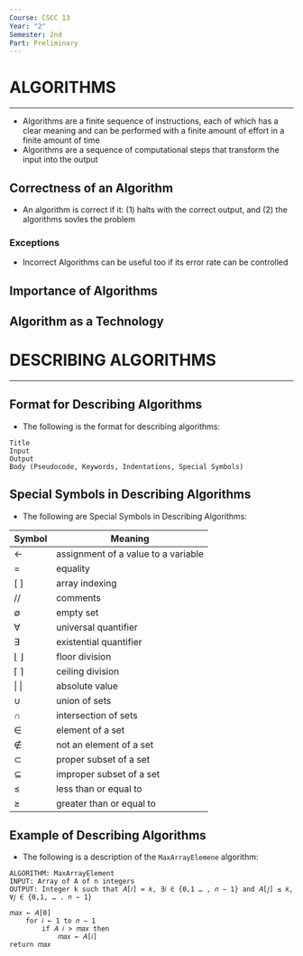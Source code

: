 ```yaml
---
Course: CSCC 13
Year: "2"
Semester: 2nd
Part: Preliminary
---
```

# ALGORITHMS
---
- Algorithms are a finite sequence of instructions, each of which has a clear meaning and can be performed with a finite amount of effort in a finite amount of time
- Algorithms are a sequence of computational steps that transform the input into the output

## Correctness of an Algorithm
- An algorithm is correct if it: (1) halts with the correct output, and (2) the algorithms sovles the problem
### Exceptions 
- Incorrect Algorithms can be useful too if its error rate can be controlled 

## Importance of Algorithms

## Algorithm as a Technology

# DESCRIBING ALGORITHMS
---
## Format for Describing Algorithms
- The following is the format for describing algorithms:
```
Title
Input
Output
Body (Pseudocode, Keywords, Indentations, Special Symbols)
```

## Special Symbols in Describing Algorithms
- The following are Special Symbols in Describing Algorithms:

| Symbol  | Meaning                             |
| ------- | ----------------------------------- |
| ←       | assignment of a value to a variable |
| =       | equality                            |
| [   ]   | array indexing                      |
| //      | comments                            |
| ∅       | empty set                           |
| ∀       | universal quantifier                |
| ∃       | existential quantifier              |
| ⌊ ⌋<br> | floor division                      |
| ⌈ ⌉     | ceiling division                    |
| \|  \|  | absolute value                      |
| ∪       | union of sets                       |
| ∩       | intersection of sets                |
| ∈       | element of a set                    |
| ∉       | not an element of a set             |
| ⊂       | proper subset of a set              |
| ⊆       | improper subset of a set            |
| ≤       | less than or equal to               |
| ≥       | greater than or equal to            |
## Example of Describing Algorithms
- The following is a description of the `MaxArrayElemene` algorithm:
```
ALGORITHM: MaxArrayElement
INPUT: Array of A of n integers
OUTPUT: Integer k such that 𝐴[𝑖] = 𝑘, ∃𝑖 ∈ {0,1 … , 𝑛 − 1} and 𝐴[𝑗] ≤ 𝑘, ∀𝑗 ∈ {0,1, … . 𝑛 − 1}

𝑚𝑎𝑥 ← 𝐴[0]
	for 𝑖 ← 1 to 𝑛 − 1
		if 𝐴 𝑖 > 𝑚𝑎𝑥 then
			𝑚𝑎𝑥 ← 𝐴[𝑖]
return 𝑚𝑎𝑥
```
